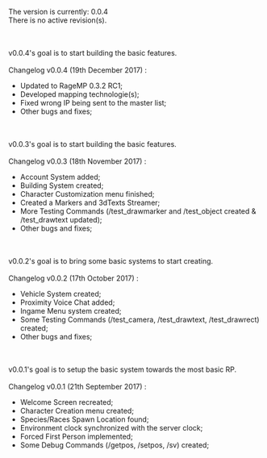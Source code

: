 The version is currently: 0.0.4<br>
There is no active revision(s).

<br><br>
v0.0.4's goal is to start building the basic features.
<br><br>
Changelog v0.0.4 (19th December 2017) :
  - Updated to RageMP 0.3.2 RC1;
  - Developed mapping technologie(s);
  - Fixed wrong IP being sent to the master list;
  - Other bugs and fixes;

<br><br>
v0.0.3's goal is to start building the basic features.
<br><br>
Changelog v0.0.3 (18th November 2017) :
  - Account System added;
  - Building System created;
  - Character Customization menu finished;
  - Created a Markers and 3dTexts Streamer;
  - More Testing Commands (/test_drawmarker and /test_object created & /test_drawtext updated);
  - Other bugs and fixes;

<br><br>
v0.0.2's goal is to bring some basic systems to start creating.
<br><br>
Changelog v0.0.2 (17th October 2017) :
  - Vehicle System created;
  - Proximity Voice Chat added;
  - Ingame Menu system created;
  - Some Testing Commands (/test_camera, /test_drawtext, /test_drawrect) created;
  - Other bugs and fixes;

<br><br>
v0.0.1's goal is to setup the basic system towards the most basic RP.
<br><br>
Changelog v0.0.1 (21th September 2017) :
  - Welcome Screen recreated;
  - Character Creation menu created;
  - Species/Races Spawn Location found;
  - Environment clock synchronized with the server clock;
  - Forced First Person implemented;
  - Some Debug Commands (/getpos, /setpos, /sv) created;
  
  
